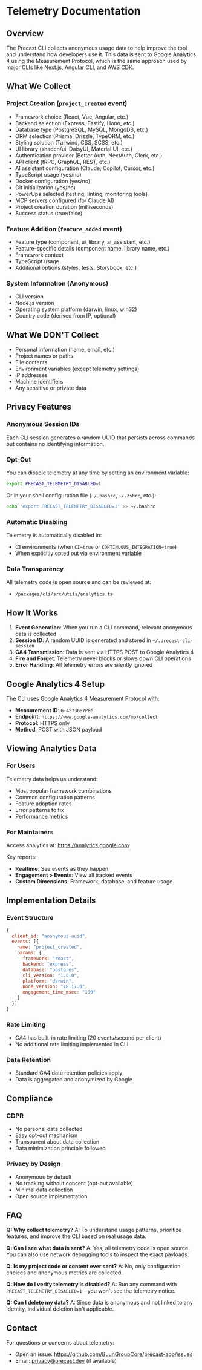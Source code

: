 # Telemetry Documentation

## Overview

The Precast CLI collects anonymous usage data to help improve the tool and understand how developers use it. This data is sent to Google Analytics 4 using the Measurement Protocol, which is the same approach used by major CLIs like Next.js, Angular CLI, and AWS CDK.

## What We Collect

### Project Creation (`project_created` event)

- Framework choice (React, Vue, Angular, etc.)
- Backend selection (Express, Fastify, Hono, etc.)
- Database type (PostgreSQL, MySQL, MongoDB, etc.)
- ORM selection (Prisma, Drizzle, TypeORM, etc.)
- Styling solution (Tailwind, CSS, SCSS, etc.)
- UI library (shadcn/ui, DaisyUI, Material UI, etc.)
- Authentication provider (Better Auth, NextAuth, Clerk, etc.)
- API client (tRPC, GraphQL, REST, etc.)
- AI assistant configuration (Claude, Copilot, Cursor, etc.)
- TypeScript usage (yes/no)
- Docker configuration (yes/no)
- Git initialization (yes/no)
- PowerUps selected (testing, linting, monitoring tools)
- MCP servers configured (for Claude AI)
- Project creation duration (milliseconds)
- Success status (true/false)

### Feature Addition (`feature_added` event)

- Feature type (component, ui_library, ai_assistant, etc.)
- Feature-specific details (component name, library name, etc.)
- Framework context
- TypeScript usage
- Additional options (styles, tests, Storybook, etc.)

### System Information (Anonymous)

- CLI version
- Node.js version
- Operating system platform (darwin, linux, win32)
- Country code (derived from IP, optional)

## What We DON'T Collect

- Personal information (name, email, etc.)
- Project names or paths
- File contents
- Environment variables (except telemetry settings)
- IP addresses
- Machine identifiers
- Any sensitive or private data

## Privacy Features

### Anonymous Session IDs

Each CLI session generates a random UUID that persists across commands but contains no identifying information.

### Opt-Out

You can disable telemetry at any time by setting an environment variable:

```bash
export PRECAST_TELEMETRY_DISABLED=1
```

Or in your shell configuration file (`~/.bashrc`, `~/.zshrc`, etc.):

```bash
echo 'export PRECAST_TELEMETRY_DISABLED=1' >> ~/.bashrc
```

### Automatic Disabling

Telemetry is automatically disabled in:

- CI environments (when `CI=true` or `CONTINUOUS_INTEGRATION=true`)
- When explicitly opted out via environment variable

### Data Transparency

All telemetry code is open source and can be reviewed at:

- `/packages/cli/src/utils/analytics.ts`

## How It Works

1. **Event Generation**: When you run a CLI command, relevant anonymous data is collected
2. **Session ID**: A random UUID is generated and stored in `~/.precast-cli-session`
3. **GA4 Transmission**: Data is sent via HTTPS POST to Google Analytics 4
4. **Fire and Forget**: Telemetry never blocks or slows down CLI operations
5. **Error Handling**: All telemetry errors are silently ignored

## Google Analytics 4 Setup

The CLI uses Google Analytics 4 Measurement Protocol with:

- **Measurement ID**: `G-4S73687P86`
- **Endpoint**: `https://www.google-analytics.com/mp/collect`
- **Protocol**: HTTPS only
- **Method**: POST with JSON payload

## Viewing Analytics Data

### For Users

Telemetry data helps us understand:

- Most popular framework combinations
- Common configuration patterns
- Feature adoption rates
- Error patterns to fix
- Performance metrics

### For Maintainers

Access analytics at: https://analytics.google.com

Key reports:

- **Realtime**: See events as they happen
- **Engagement > Events**: View all tracked events
- **Custom Dimensions**: Framework, database, and feature usage

## Implementation Details

### Event Structure

```javascript
{
  client_id: "anonymous-uuid",
  events: [{
    name: "project_created",
    params: {
      framework: "react",
      backend: "express",
      database: "postgres",
      cli_version: "1.0.0",
      platform: "darwin",
      node_version: "18.17.0",
      engagement_time_msec: "100"
    }
  }]
}
```

### Rate Limiting

- GA4 has built-in rate limiting (20 events/second per client)
- No additional rate limiting implemented in CLI

### Data Retention

- Standard GA4 data retention policies apply
- Data is aggregated and anonymized by Google

## Compliance

### GDPR

- No personal data collected
- Easy opt-out mechanism
- Transparent about data collection
- Data minimization principle followed

### Privacy by Design

- Anonymous by default
- No tracking without consent (opt-out available)
- Minimal data collection
- Open source implementation

## FAQ

**Q: Why collect telemetry?**
A: To understand usage patterns, prioritize features, and improve the CLI based on real usage data.

**Q: Can I see what data is sent?**
A: Yes, all telemetry code is open source. You can also use network debugging tools to inspect the exact payloads.

**Q: Is my project code or content ever sent?**
A: No, only configuration choices and anonymous metrics are collected.

**Q: How do I verify telemetry is disabled?**
A: Run any command with `PRECAST_TELEMETRY_DISABLED=1` - you won't see the telemetry notice.

**Q: Can I delete my data?**
A: Since data is anonymous and not linked to any identity, individual deletion isn't applicable.

## Contact

For questions or concerns about telemetry:

- Open an issue: https://github.com/BuunGroupCore/precast-app/issues
- Email: privacy@precast.dev (if available)
